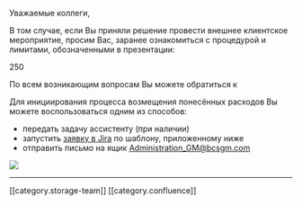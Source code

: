 Уважаемые коллеги,

В том случае, если Вы приняли решение провести внешнее клиентское мероприятие, просим Вас, заранее ознакомиться с процедурой и лимитами, обозначенными в презентации:

250

По всем возникающим вопросам Вы можете обратиться к   

Для инициирования процесса возмещения понесённых расходов Вы можете воспользоваться одним из способов:


* передать задачу ассистенту (при наличии)
* запустить [заявку в Jira](http://jira/secure/CreateIssue.jspa?pid=16200&issuetype=3) по шаблону, приложенному ниже
* отправить письмо на ящик [Administration_GM@bcsgm.com](mailto:Administration_GM@bcsgm.com)

![](images/storage/image2021-2-15_19-20-14.png)









*****

[[category.storage-team]] 
[[category.confluence]] 
